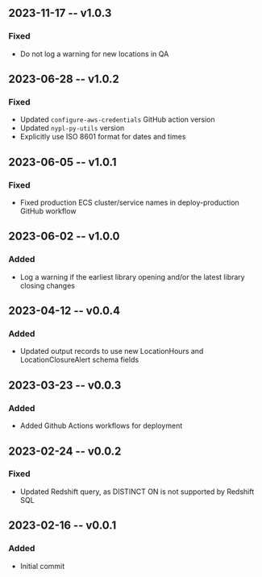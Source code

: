 ## 2023-11-17 -- v1.0.3
### Fixed
- Do not log a warning for new locations in QA

## 2023-06-28 -- v1.0.2
### Fixed
- Updated `configure-aws-credentials` GitHub action version
- Updated `nypl-py-utils` version
- Explicitly use ISO 8601 format for dates and times

## 2023-06-05 -- v1.0.1
### Fixed
- Fixed production ECS cluster/service names in deploy-production GitHub workflow

## 2023-06-02 -- v1.0.0
### Added
- Log a warning if the earliest library opening and/or the latest library closing changes

## 2023-04-12 -- v0.0.4
### Added
- Updated output records to use new LocationHours and LocationClosureAlert schema fields

## 2023-03-23 -- v0.0.3
### Added
- Added Github Actions workflows for deployment

## 2023-02-24 -- v0.0.2
### Fixed
- Updated Redshift query, as DISTINCT ON is not supported by Redshift SQL

## 2023-02-16 -- v0.0.1
### Added
- Initial commit